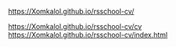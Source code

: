 
https://Xomkalol.github.io/rsschool-cv/

https://Xomkalol.github.io/rsschool-cv/cv
https://Xomkalol.github.io/rsschool-cv/index.html
